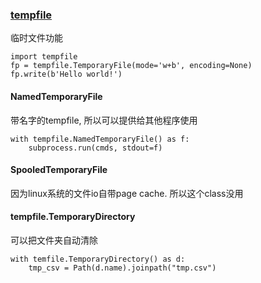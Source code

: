 ### [tempfile](https://docs.python.org/3/library/tempfile.html#examples)
临时文件功能

```
import tempfile
fp = tempfile.TemporaryFile(mode='w+b', encoding=None)
fp.write(b'Hello world!')
```

#### NamedTemporaryFile
带名字的tempfile, 所以可以提供给其他程序使用
```
with tempfile.NamedTemporaryFile() as f:
    subprocess.run(cmds, stdout=f)
```

#### SpooledTemporaryFile
因为linux系统的文件io自带page cache. 所以这个class没用

#### tempfile.TemporaryDirectory
可以把文件夹自动清除
```
with temfile.TemporaryDirectory() as d:
    tmp_csv = Path(d.name).joinpath("tmp.csv")
```
